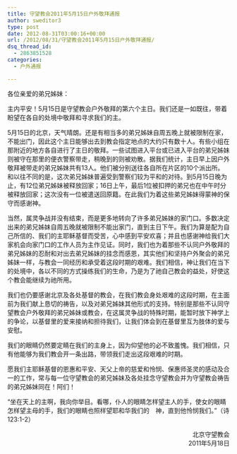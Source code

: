 ```yaml
---
title: 守望教会2011年5月15日户外敬拜通报
author: sweditor3
type: post
date: 2012-08-31T03:00:16+00:00
url: /2012/08/31/守望教会2011年5月15日户外敬拜通报/
dsq_thread_id:
  - 2863851528
categories:
  - 户外通报

---
```

各位亲爱的弟兄姊妹：

主内平安！5月15日是守望教会户外敬拜的第六个主日。我们还是一如既往，带着盼望在各自的处境中敬拜和寻求我们的主。

5月15日的北京，天气晴朗。还是有相当多的弟兄姊妹自周五晚上就被限制在家，不能出门，因此这个主日能够出去到教会指定地点的大约只有数十人。有些小组在那附近的地方各自进行了主日的敬拜。一些试图进入平台或已进入平台的弟兄姊妹则被守在那里的便衣警察带走，稍晚到的则被劝散。据我们统计，主日早上因户外敬拜被带走的弟兄姊妹共有13人。他们被分别送往各自所在片区的10个派出所。和以往不同的是，这次弟兄姊妹普遍受到警察们较为平和的对待。到5月15日晚为止，有12位弟兄姊妹被释放回家；16日上午，最后1位被扣押的弟兄也在中午时分被释放回家；这次没有一位被遣送回原籍。在此我们为着这些弟兄姊妹得蒙神的保守而感谢神。

当然，属灵争战并没有结束，而是更多地转向了许多弟兄姊妹的家门口。多数决定出来的弟兄姊妹自周五晚就被限制不能出家门，直到主日下午。我们为算是配为自己所信的、我们的主耶稣基督而受苦，心中感到平安欢喜；并且也感谢神给我们大家机会向家门口的工作人员为主作见证。同时，我们也为着那些不认同户外敬拜的弟兄姊妹的忍耐和对出去弟兄姊妹的挂念而感恩，其实他们和坚持户外聚会的弟兄姊妹一样，与教会一同经历和承受着这段时期的艰难。我们相信，神让我们在当下的处境中，各以不同的方式操练我们的生命，乃是为了祂自己教会的益处，好使这个教会能继续为祂所用。

我们也仍要感谢北京及各处基督的教会，在我们教会身处艰难的这段时期，在主面前为我们献上恳切的祷告，以及对弟兄姊妹其他形式的支持。特别是那些不认同守望教会户外敬拜的弟兄姊妹或教会，在这属灵争战的特殊时期，能暂时放下神学上的争论，以基督里的爱来接纳和担待我们，让我们体会到在基督里互为肢体的爱与安慰。

我们的眼睛仍然要定睛在我们的主身上，因为仰望他的必不致羞愧。我们相信，只有他能够为我们教会开一条出路，带领我们走出这段艰难的时期。

愿我们主耶稣基督的恩惠和平安、天父上帝的慈爱和怜悯、保惠师圣灵的感动及合一的工作，常与每一位守望教会的弟兄姊妹及各处挂念守望教会并为守望教会祷告的弟兄姊妹同在！阿们！

“坐在天上的主啊，我向你举目。看哪，仆人的眼睛怎样望主人的手，使女的眼睛怎样望主母的手，我们的眼睛也照样望耶和华我们的　神，直到他怜悯我们。”（诗123:1-2）

<p style="text-align: right;">
                                              北京守望教会<br /> 2011年5月18日
</p>
